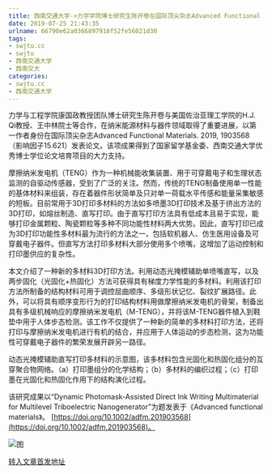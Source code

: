 ```yaml
---
title: 西南交通大学->力学学院博士研究生陈开卷在国际顶尖杂志Advanced Functional Materials发表论文 | swjtu.cc
date: 2019-07-25 21:43:35
urlname: 66790e62a0366897918f52fe56021d30
tags: 
- swjtu.cc
- swjtu
- 西南交通大学
- 西南交大
categories:
- swjtu.cc
- 西南交通大学
---
```



力学与工程学院康国政教授团队博士研究生陈开卷与美国佐治亚理工学院的H.J. Qi教授、王中林院士等合作，在纳米能源材料与器件领域取得了重要进展，以第一作者身份在国际顶尖杂志Advanced Functional Materials. 2019, 1903568（影响因子15.621）发表论文。该项成果得到了国家留学基金委、西南交通大学优秀博士学位论文培育项目的大力支持。

摩擦纳米发电机（TENG）作为一种机械能收集装置、用于可穿戴电子和生理状态监测的自驱动传感器，受到了广泛的关注。然而，传统的TENG制备使用单一性能的基体材料来组装，存在着器件形状简单及只对单一荷载水平传感和能量采集敏感的短板。目前常用于3D打印多材料的方法如多喷墨3D打印技术及基于挤出方法的3D打印，如熔丝制造、直写打印。由于直写打印方法具有低成本且易于实现，能够打印金属颗粒、陶瓷颗粒等多种不同功能性材料两大优势。因此，直写打印已成为3D打印功能性多材料最为流行的方法之一，包括软机器人、仿生医用设备及可穿戴电子器件。但直写方法打印多材料大部分使用多个喷嘴，这增加了运动控制和打印墨供应的复杂性。

本文介绍了一种新的多材料3D打印方法。利用动态光掩模辅助单喷嘴直写，以及两步固化（光固化+热固化）方法可获得具有梯度力学性能的多材料。利用该打印方法所制备的结构材料可用于调控屈曲顺序、多级形状记忆、裂纹扩展路径。此外，可以将具有顺序变形行为的打印结构材料用做摩擦纳米发电机的骨架，制备出具有多级机械响应的摩擦纳米发电机（M-TENG），并将该M-TENG器件植入到鞋垫中用于人体步态检测。该工作不仅提供了一种新的简单的多材料打印方法，还将打印与摩擦纳米发电机进行有机的结合，并应用于人体运动的步态检测，这为功能性可穿戴电子器件的繁荣发展开辟另一路径。

动态光掩模辅助直写打印多材料的示意图，该多材料包含光固化和热固化组分的互穿聚合物网络。（a）打印墨组分的化学结构；（b）多材料的编织过程；（c）打印墨在光固化和热固化作用下的结构演化过程。 

该研究成果以“Dynamic Photomask-Assisted Direct Ink Writing Multimaterial for Multilevel Triboelectric Nanogenerator”为题发表于《Advanced functional materials》。 [https://doi.org/10.1002/adfm.201903568](https://doi.org/10.1002/adfm.201903568)。



![图](https://news.swjtu.edu.cn/upload/201907/23/201907231223086981.png)

[转入文章首发地址](https://news.swjtu.edu.cn/shownews-18709.shtml)